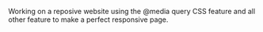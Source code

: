 Working on a reposive website using the @media query CSS feature and all other feature to
make a perfect responsive page.